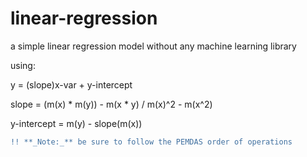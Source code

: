 # linear-regression

a simple linear regression model without any machine learning library

using:

y = (slope)x-var + y-intercept

slope = (m(x) * m(y)) - m(x * y) / m(x)^2 - m(x^2)

y-intercept = m(y) - slope(m(x))

```diff 
!! **_Note:_** be sure to follow the PEMDAS order of operations
```
